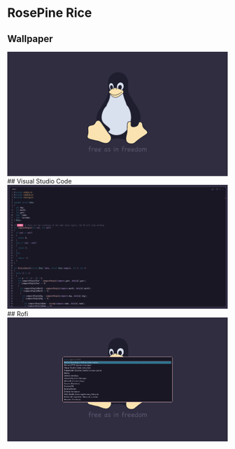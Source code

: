 # RosePine Rice
## Wallpaper
<img src="https://github.com/ZirixCZ/dotfiles/blob/main/RosePine/tux.png" alt="Employee data" title="Employee Data title">
## Visual Studio Code
<img src="https://github.com/ZirixCZ/dotfiles/blob/main/RosePine/vscode.png" alt="Employee data" title="Employee Data title">
## Rofi
<img src="https://github.com/ZirixCZ/dotfiles/blob/main/RosePine/rofi.png" alt="Employee data" title="Employee Data title">
